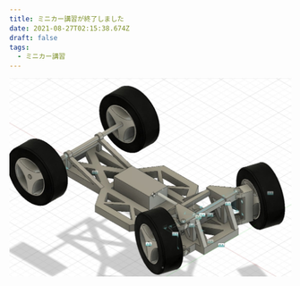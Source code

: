 ```yaml
---
title: ミニカー講習が終了しました
date: 2021-08-27T02:15:38.674Z
draft: false
tags:
  - ミニカー講習
---
```

![](1629463068405.jpg)